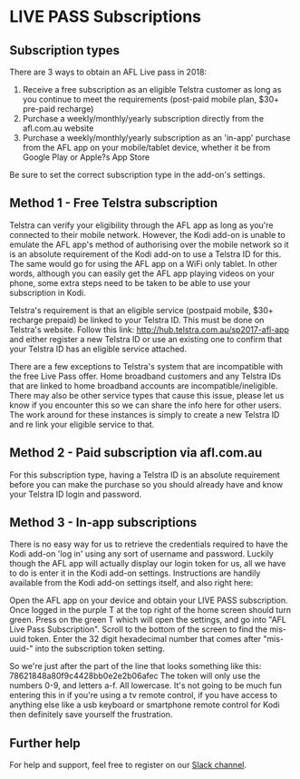# LIVE PASS Subscriptions

Subscription types
------------------

There are 3 ways to obtain an AFL Live pass in 2018:
1. Receive a free subscription as an eligible Telstra customer as long as you continue to meet the requirements (post-paid mobile plan, $30+ pre-paid recharge)
2. Purchase a weekly/monthly/yearly subscription directly from the afl.com.au website
3. Purchase a weekly/monthly/yearly subscription as an 'in-app' purchase from the AFL app on your mobile/tablet device, whether it be from Google Play or Apple?s App Store

Be sure to set the correct subscription type in the add-on's settings.

Method 1 - Free Telstra subscription
------------------------------------

Telstra can verify your eligibility through the AFL app as long as you're connected to their mobile network. However, the Kodi add-on is unable to emulate the AFL app's method of authorising over the mobile network so it is an absolute requirement of the Kodi add-on to use a Telstra ID for this. The same would go for using the AFL app on a WiFi only tablet. In other words, although you can easily get the AFL app playing videos on your phone, some extra steps need to be taken to be able to use your subscription in Kodi.

Telstra's requirement is that an eligible service (postpaid mobile, $30+ recharge prepaid) be linked to your Telstra ID. This must be done on Telstra's website. Follow this link: http://hub.telstra.com.au/sp2017-afl-app and either register a new Telstra ID or use an existing one to confirm that your Telstra ID has an eligible service attached.

There are a few exceptions to Telstra's system that are incompatible with the free Live Pass offer. Home broadband customers and any Telstra IDs that are linked to home broadband accounts are incompatible/ineligible. There may also be other service types that cause this issue, please let us know if you encounter this so we can share the info here for other users. The work around for these instances is simply to create a new Telstra ID and re link your eligible service to that.


Method 2 - Paid subscription via afl.com.au
-------------------------------------------

For this subscription type, having a Telstra ID is an absolute requirement before you can make the purchase so you should already have and know your Telstra ID login and password.


Method 3 - In-app subscriptions
-------------------------------

There is no easy way for us to retrieve the credentials required to have the Kodi add-on 'log in' using any sort of username and password. Luckily though the AFL app will actually display our login token for us, all we have to do is enter it in the Kodi add-on settings. Instructions are handily available from the Kodi add-on settings itself, and also right here:

Open the AFL app on your device and obtain your LIVE PASS 
subscription. Once logged in the purple T at the top right of the 
home screen should turn green. Press on the green T which will open 
the settings, and go into "AFL Live Pass Subscription". Scroll to 
the bottom of the screen to find the mis-uuid token. Enter the 32 
digit hexadecimal number that comes after "mis-uuid-" into the 
subscription token setting.

So we're just after the part of the line that looks something like this: 78621848a80f9c4428bb0e2e2b06afec
The token will only use the numbers 0-9, and letters a-f. All lowercase.
It's not going to be much fun entering this in if you're using a tv remote control, if you have access to anything else like a usb keyboard or smartphone remote control for Kodi then definitely save yourself the frustration.

Further help
------------

For help and support, feel free to register on our [Slack channel][slack].

[slack]: http://slack-invite.aussieaddons.com/
